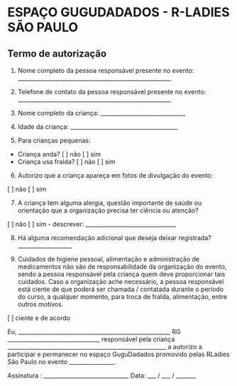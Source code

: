 # ESPAÇO GUGUDADADOS - R-LADIES SÃO PAULO
## Termo de autorização 

1. Nome completo da pessoa responsável presente no evento: ______________________________________________________

2. Telefone de contato da pessoa responsável presente no evento: ______________________________________________________

3. Nome completo da criança: ______________________________

4. Idade da criança: ______________________________________

5. Para crianças pequenas:
- Criança anda?		[   ] não   [   ] sim
- Criança usa fralda?	[   ] não   [   ] sim

6. Autorizo que a criança apareça em fotos de divulgação do evento:

[   ] não   [   ] sim

7. A criança tem alguma alergia, questão importante de saúde ou orientação que a organização precisa ter ciência ou atenção?

[   ] não    [   ] sim - descrever: ________________________________

8. Há alguma recomendação adicional que deseja deixar registrada? ___________________


9. Cuidados de higiene pessoal, alimentação e administração de medicamentos não são de responsabilidade da organização do evento, sendo a pessoa responsável pela criança quem deve proporcionar tais cuidados.
Caso a organização ache necessário, a pessoa responsável está ciente de que poderá ser chamada / contatada durante o período do curso, a qualquer momento, para troca de fralda, alimentação, entre outros motivos.

[   ] ciente e de acordo

Eu, _____________________________________________________,
RG ________________________________, responsável pela criança ________________________________________________________
a autorizo a participar e permanecer no espaço GuguDadados promovido pelas RLadies São Paulo no evento ________________.

Assinatura : ______________________________ Data: ___ / ___ / _______
